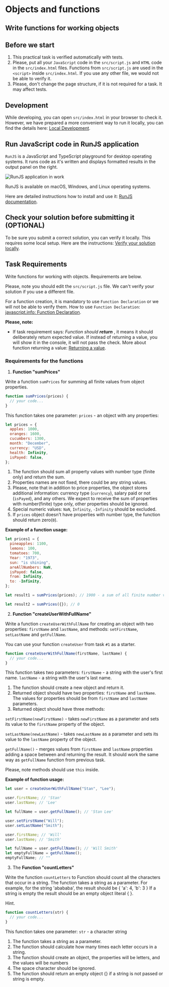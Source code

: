 # Objects and functions

## Write functions for working objects

## Before we start

1. This practical task is verified automatically with tests.
2. Please, put all your `JavaScript` code in the `src/script.js` and `HTML` code in the `src/index.html` files. Functions from `src/script.js` are used in the `<script>` inside `src/index.html`. If you use any other file, we would not be able to verify it.
3. Please, don't change the page structure, if it is not required for a task. It may affect tests.

## Development

While developing, you can open `src/index.html` in your browser to check it. However, we have prepared a more convenient way to run it locally, you can find the details here: [Local Development](https://gitlab.com/gap-bs-front-end-autocode-documents/autocode-documents/-/blob/main/docs/LocalDevelopment.md).

## Run JavaScript code in RunJS application

`RunJS` is a JavaScript and TypeScript playground for desktop operating systems. It runs code as it's written and displays formatted results in the output panel on the right.

![RunJS application in work](https://gitlab.com/gap-bs-front-end-autocode-documents/autocode-documents/-/raw/main/images/runjs-intro.png)

RunJS is available on macOS, Windows, and Linux operating systems.

Here are detailed instructions how to install and use it: [RunJS documentation](https://runjs.app/docs).

## Check your solution before submitting it (OPTIONAL)

To be sure you submit a correct solution, you can verify it locally. This requires some local setup. Here are the instructions: [Verify your solution locally](https://gitlab.com/gap-bs-front-end-autocode-documents/autocode-documents/-/blob/main/docs/VerifySolutionLocally.md).

## Task Requirements

Write functions for working with objects. Requirements are below.

Please, note you should edit the `src/script.js` file. We can't verify your solution if you use a different file.

For a function creation, it is mandatory to use `Function Declaration` or we will not be able to verify them. How to use `Function Declaration`: [javascript.info: Function Declaration](https://javascript.info/function-basics#function-declaration).

**Please, note:**

- If task requirement says: _Function should **return** <something>_, it means it should deliberately return expected value. If instead of returning a value, you will show it in the console, it will not pass the check. More about function returning a value: [Returning a value](https://javascript.info/function-basics#returning-a-value).

### Requirements for the functions

1. **Function "sumPrices"**

Write a function `sumPrices` for summing all finite values from object properties.

```js
function sumPrices(prices) {
  // your code...
}
```

This function takes one parameter:
`prices` - an object with any properties:

```js
let prices = {
  apples: 1000,
  oranges: 1600,
  cucumbers: 1300,
  month: "December",
  currency: "USD",
  health: Infinity,
  isPayed: false,
};
```

1. The function should sum all property values with number type (finite only) and return the sum.
2. Properties names are not fixed, there could be any string values.
3. Please, note that in addition to price properties, the object stores additional information:
   currency type (`currency`), salary paid or not (`isPayed`), and any others. We expect to receive the sum of properties with number(finite) type only, other properties should be ignored.
4. Special numeric values: `NaN`, `Infinity`, `-Infinity` should be excluded.
5. If `prices` object doesn't have properties with number type, the function should return zero(`0`).

**Example of a function usage:**

```js
let prices1 = {
  pineapples: 1100,
  lemons: 100,
  tomatoes: 700,
  Year: "1973",
  sun: "is shining",
  areAllNumbers: NaN,
  isPayed: false,
  from: Infinity,
  to: -Infinity,
};

let result1 = sumPrices(prices); // 1900 - a sum of all finite number values.

let result2 = sumPrices({}); // 0
```

2. **Function "createUserWithFullName"**

Write a function `createUserWithFullName` for creating an object with two properties: `firstName` and `lastName`, and methods: `setFirstName`, `setLastName` and `getFullName`.

You can use your function `createUser` from task `#1` as a starter.

```js
function createUserWithFullName(firstName, lastName) {
  // your code...
}
```

This function takes two parameters:
`firstName` - a string with the user's first name.
`lastName` - a string with the user's last name.

1. The function should create a new object and return it.
2. Returned object should have two properties: `firstName` and `lastName`. The values for properties should be from `firstName` and `lastName` parameters.
3. Returned object should have three methods:

`setFirstName(newFirstName)` - takes `newFirstName` as a parameter and sets its value to the `firstName` property of the object.

`setLastName(newLastName)` - takes `newLastName` as a parameter and sets its value to the `lastName` property of the object.

`getFullName()` - merges values from `firstName` and `lastName` properties adding a space between and returning the result. It should work the same way as `getFullName` function from previous task.

Please, note methods should use `this` inside.

**Example of function usage:**

```js
let user = createUserWithFullName("Stan", "Lee");

user.firstName; // 'Stan'
user.lastName; // 'Lee'

let fullName = user.getFullName(); // 'Stan Lee'

user.setFirstName("Will");
user.setLastName("Smith");

user.firstName; // 'Will'
user.lastName; // 'Smith'

let fullName = user.getFullName(); // 'Will Smith'
let emptyFullName = getFullName();
emptyFullName; // ""
```

3. The **Function "countLetters"**

Write the function `countLetters` to Function should count all the characters that occur in a string. The function takes a string as a parameter. For example, for the string 'abababa', the result should be { 'a': 4, 'b': 3 }
If a string is empty the result should be an empty object literal { }.

Hint.

```js
function countLetters(str) {
  // your code...
}
```

This function takes one parameter:
`str` - a character string

1. The function takes a string as a parameter.
2. The function should calculate how many times each letter occurs in a string.
3. The function should create an object, the properties will be letters, and the values will be numbers
4. The space character should be ignored.
5. The function should return an empty object {} if a string is not passed or string is empty.
